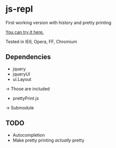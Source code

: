 js-repl
===

First working version with history and pretty printing

[You can try it here.](http://bendlas.github.com/js-repl/)

Tested in IE6, Opera, FF, Chromium

Dependencies
---
* jquery
* jqueryUI
* ui.Layout

-> Those are included

* prettyPrint.js

-> Submodule

TODO
---

* Autocompletion
* Make pretty printing *actually* pretty